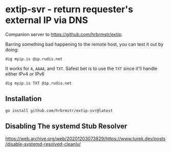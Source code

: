 # extip-svr - return requester's external IP via DNS

Companion server to <https://github.com/hrbrmstr/extip>.

Barring something bad happening to the remote host, you can test it out by doing:

```
dig myip.is @ip.rudis.net
```

It works for `A`, `AAAA`, and `TXT`. Safest bet is to use the `TXT` since it'll handle either IPv4 or IPv6


```
dig myip.is TXT @ip.rudis.net
```

## Installation

```
go install github.com/hrbrmstr/extip-svr@latest
```

## Disabling The systemd Stub Resolver

<https://web.archive.org/web/20201203073829/https://www.turek.dev/posts/disable-systemd-resolved-cleanly/>